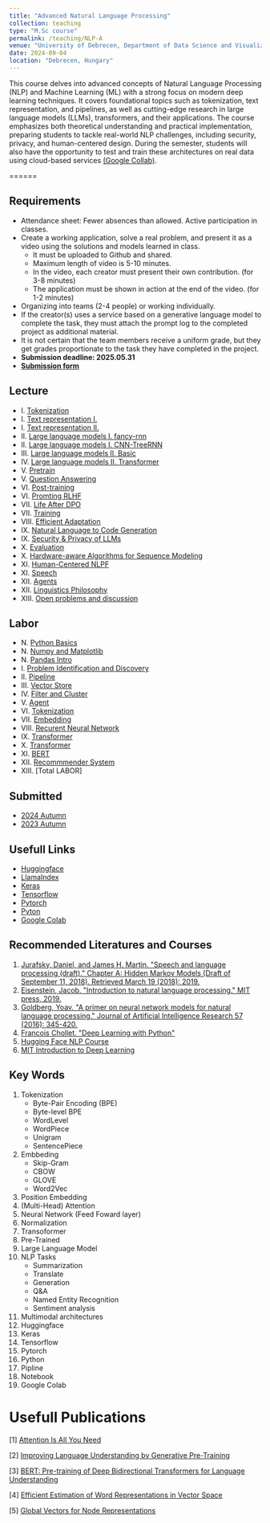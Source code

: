 ```yaml
---
title: "Advanced Natural Language Processing"
collection: teaching
type: "M.Sc course"
permalink: /teaching/NLP-A
venue: "University of Debrecen, Department of Data Science and Visualization"
date: 2024-09-04
location: "Debrecen, Hungary"
---
```


This course delves into advanced concepts of Natural Language Processing (NLP) and Machine Learning (ML) with a strong focus on modern deep learning techniques. It covers foundational topics such as tokenization, text representation, and pipelines, as well as cutting-edge research in large language models (LLMs), transformers, and their applications. The course emphasizes both theoretical understanding and practical implementation, preparing students to tackle real-world NLP challenges, including security, privacy, and human-centered design. During the semester, students will also have the opportunity to test and train these architectures on real data using cloud-based services [(Google Collab)](https://colab.google/).

======

## Requirements

- Attendance sheet: Fewer absences than allowed. Active participation in classes.
- Create a working application, solve a real problem, and present it as a video using the solutions and models learned in class.
     - It must be uploaded to Github and shared.
     - Maximum length of video is 5-10 minutes.
     - In the video, each creator must present their own contribution. (for 3-8 minutes)
     - The application must be shown in action at the end of the video. (for 1-2 minutes)
- Organizing into teams (2-4 people) or working individually.
- If the creator(s) uses a service based on a generative language model to complete the task, they must attach the prompt log to the completed project as additional material.
- It is not certain that the team members receive a uniform grade, but they get grades proportionate to the task they have completed in the project.
- **Submission deadline: 2025.05.31**
- [**Submission form**]()

## Lecture

- I.    [Tokenization](../materials/NLP-A/lectures/lesson_2)
- I.    [Text representation I.](../materials/NLP-A/lectures/lesson_3)
- I.    [Text representation II.](../materials/NLP-A/lectures/lesson_4)
- II.   [Large language models I. fancy-rnn](https://robertlakatos.github.io/me/materials/NLP-A/lectures/fancy-rnn.pdf)
- II.   [Large language models I. CNN-TreeRNN](https://robertlakatos.github.io/me/materials/NLP-A/lectures/CNN-TreeRNN.pdf)
- III.  [Large language models II. Basic](https://robertlakatos.github.io/me/materials/NLP-A/lectures/rnnlm.pdf)
- IV.   [Large language models II. Transformer](https://robertlakatos.github.io/me/materials/NLP-A/lectures/transformers.pdf)
- V.    [Pretrain](https://robertlakatos.github.io/me/materials/NLP-A/lectures/pretraining-updated.pdf)
- V.    [Question Answering](https://robertlakatos.github.io/me/materials/NLP-A/lectures/QA.pdf)
- VI.   [Post-training](https://robertlakatos.github.io/me/materials/NLP-A/lectures/instruction-tuning-rlhf.pdf)
- VI.   [Promting RLHF](https://robertlakatos.github.io/me/materials/NLP-A/lectures/prompting-rlhf.pdf)
- VII.  [Life After DPO](https://robertlakatos.github.io/me/materials/NLP-A/lectures/life-after-dpo-lambert.pdf)
- VII.  [Training](https://robertlakatos.github.io/me/materials/NLP-A/lectures/training.pdf)
- VIII. [Efficient Adaptation](https://robertlakatos.github.io/me/materials/NLP-A/lectures/adaptation.pdf)
- IX.   [Natural Language to Code Generation](https://robertlakatos.github.io/me/materials/NLP-A/lectures/code-generation-pengcheng-yin.pdf)
- IX.   [Security & Privacy of LLMs](https://robertlakatos.github.io/me/materials/NLP-A/lectures/security-and-privacy.pdf)
- X.    [Evaluation](https://robertlakatos.github.io/me/materials/NLP-A/lectures/evaluation.pdf)
- X.    [Hardware-aware Algorithms for Sequence Modeling](https://robertlakatos.github.io/me/materials/NLP-A/lectures/hardware-aware.pdf)
- XI.   [Human-Centered NLPF](https://robertlakatos.github.io/me/materials/NLP-A/lectures/human-centered-nlp.pdf)
- XI.   [Speech](https://robertlakatos.github.io/me/materials/NLP-A/lectures/speech-bci.pdf)
- XII.  [Agents](https://robertlakatos.github.io/me/materials/NLP-A/lectures/agents.pdf)
- XII.  [Linguistics Philosophy](https://robertlakatos.github.io/me/materials/NLP-A/lectures/linguistics-philosophy.pdf)
- XIII. [Open problems and discussion](https://robertlakatos.github.io/me/materials/NLP-A/lectures/open-problems.pdf)

## Labor

- N.    [Python Basics](../materials/NLP-I/labor/N-python)
- N.    [Numpy and Matplotlib](../materials/NLP-I/labor/N-numpy-and-matplotlib)
- N.    [Pandas Intro](../materials/NLP-I/labor/N-pandas)
- I.    [Problem Identification and Discovery](../materials/NLP-A/labor/problem)
- II.   [Pipeline](../materials/NLP-A/labor/pipeline)
- III.  [Vector Store](../materials/NLP-A/labor/vector-store)
- IV.   [Filter and Cluster](../materials/NLP-A/labor/filter-cluster)
- V.    [Agent](../materials/NLP-A/labor/agent)
- VI.   [Tokenization](../materials/NLP-A/labor/tokenization)
- VII.  [Embedding](../materials/NLP-A/labor/embedding)
- VIII. [Recurent Neural Network](../materials/NLP-A/labor/recurent-neural-network)
- IX.   [Transformer](../materials/NLP-A/labor/transformer)
- X.    [Transformer](../materials/NLP-A/labor/transformer)
- XI.   [BERT](../materials/NLP-A/labor/BERT)
- XII.  [Recommmender System](../materials/NLP-A/labor/recommmender-system)
- XIII. [Total LABOR]


## Submitted

- [2024 Autumn](../materials/NLP-I/submitted/2024-2)
- [2023 Autumn](../materials/NLP-I/submitted/2023-2)

## Usefull Links

- [Huggingface](https://huggingface.co/)
- [LlamaIndex](https://docs.llamaindex.ai/en/stable/)
- [Keras](https://keras.io/)
- [Tensorflow](https://www.tensorflow.org/)
- [Pytorch](https://pytorch.org/)
- [Pyton](https://www.python.org/)
- [Google Colab](https://colab.google/)

## Recommended Literatures and Courses

1. [Jurafsky, Daniel, and James H. Martin. "Speech and language processing (draft)." Chapter A: Hidden Markov Models (Draft of September 11, 2018). Retrieved March 19 (2018): 2019.](https://ms.b-ok.xyz/book/3560643/4a6ab2)
2. [Eisenstein, Jacob. "Introduction to natural language processing." MIT press, 2019.](https://mitpress.mit.edu/9780262042840/introduction-to-natural-language-processing/)
3. [Goldberg, Yoav. "A primer on neural network models for natural language processing." Journal of Artificial Intelligence Research 57 (2016): 345-420.](https://arxiv.org/pdf/1510.00726.pdf)
4. [Francois Chollet. "Deep Learning with Python"](https://www.amazon.com/Deep-Learning-Python-Francois-Chollet/dp/1617294438)
5. [Hugging Face NLP Course](https://huggingface.co/learn/nlp-course/chapter0/1?fw=pt)
6. [MIT Introduction to Deep Learning](http://introtodeeplearning.com/)

## Key Words

1. Tokenization 
    - Byte-Pair Encoding (BPE)
    - Byte-level BPE
    - WordLevel
    - WordPiece
    - Unigram
    - SentencePiece
2. Embbeding
    - Skip-Gram
    - CBOW
    - GLOVE
    - Word2Vec
3. Position Embedding
4. (Multi-Head) Attention
5. Neural Network (Feed Foward layer)
6. Normalization
7. Transoformer
8. Pre-Trained
9. Large Language Model
10. NLP Tasks
    - Summarization
    - Translate
    - Generation
    - Q&A
    - Named Entity Recognition
    - Sentiment analysis
11. Multimodal architectures
12. Huggingface
13. Keras
14. Tensorflow
15. Pytorch
16. Python
17. Pipline
18. Notebook
19. Google Colab

# Usefull Publications

[1] [Attention Is All You Need](https://arxiv.org/pdf/1706.03762.pdf)

[2] [Improving Language Understanding by Generative Pre-Training](https://cdn.openai.com/research-covers/language-unsupervised/language_understanding_paper.pdf)

[3] [BERT: Pre-training of Deep Bidirectional Transformers for Language Understanding](https://arxiv.org/pdf/1810.04805.pdf)

[4] [Efficient Estimation of Word Representations in Vector Space](https://arxiv.org/abs/1301.3781)

[5] [Global Vectors for Node Representations](https://arxiv.org/pdf/1902.11004.pdf)